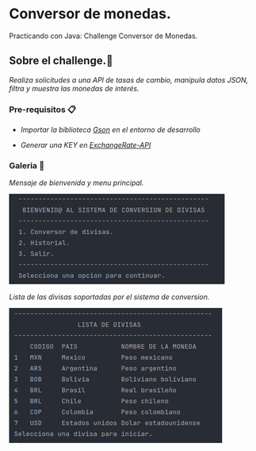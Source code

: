 # Conversor de monedas.

Practicando con Java: Challenge Conversor de Monedas.

## Sobre el challenge.🚀

_Realiza solicitudes a una API de tasas de cambio, manipula datos JSON, filtra y muestra las monedas de interés._


### Pre-requisitos 📋

* _Importar la biblioteca [Gson](https://central.sonatype.com/artifact/com.google.code.gson/gson?smo=true) en el entorno de desarrollo_

* _Generar una KEY en [ExchangeRate-API](https://www.exchangerate-api.com/)_


### Galeria 📌
_Mensaje de bienvenida y menu principal._

![Mensaje de bienvenida](img/inicio.png)

_Lista de las divisas soportadas por el sistema de conversion._

![Lista de divisas](img/lista-divisas.png "Lista de divisas")





